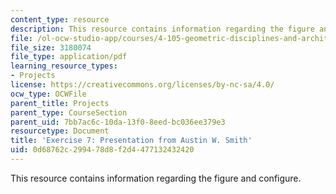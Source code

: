 ```yaml
---
content_type: resource
description: This resource contains information regarding the figure and configure.
file: /ol-ocw-studio-app/courses/4-105-geometric-disciplines-and-architecture-skills-reciprocal-methodologies-fall-2012/0d68762c299478d8f2d4477132432420_MIT4_105F12_Pres_Ex7_AS.pdf
file_size: 3180074
file_type: application/pdf
learning_resource_types:
- Projects
license: https://creativecommons.org/licenses/by-nc-sa/4.0/
ocw_type: OCWFile
parent_title: Projects
parent_type: CourseSection
parent_uid: 7bb7ac6c-10da-13f0-8eed-bc036ee379e3
resourcetype: Document
title: 'Exercise 7: Presentation from Austin W. Smith'
uid: 0d68762c-2994-78d8-f2d4-477132432420
---
```

This resource contains information regarding the figure and configure.